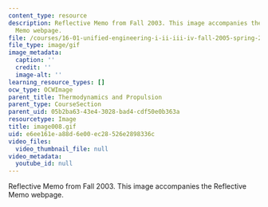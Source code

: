 ```yaml
---
content_type: resource
description: Reflective Memo from Fall 2003. This image accompanies the Reflective
  Memo webpage.
file: /courses/16-01-unified-engineering-i-ii-iii-iv-fall-2005-spring-2006/e6ee161ea88d6e00ec28526e2898336c_image008.gif
file_type: image/gif
image_metadata:
  caption: ''
  credit: ''
  image-alt: ''
learning_resource_types: []
ocw_type: OCWImage
parent_title: Thermodynamics and Propulsion
parent_type: CourseSection
parent_uid: 05b2ba63-43e4-3028-bad4-cdf50e0b363a
resourcetype: Image
title: image008.gif
uid: e6ee161e-a88d-6e00-ec28-526e2898336c
video_files:
  video_thumbnail_file: null
video_metadata:
  youtube_id: null
---
```

Reflective Memo from Fall 2003. This image accompanies the Reflective Memo webpage.
